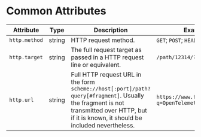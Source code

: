 # Common Attributes

<!-- semconv http(omit_requirement_level) -->
| Attribute  | Type | Description  | Examples  | Stability |
|---|---|---|---|---|
| `http.method` | string | HTTP request method. | `GET`; `POST`; `HEAD` | Experimental |
| `http.target` | string | The full request target as passed in a HTTP request line or equivalent. | `/path/12314/?q=ddds#123` | Experimental |
| `http.url` | string | Full HTTP request URL in the form `scheme://host[:port]/path?query[#fragment]`. Usually the fragment is not transmitted over HTTP, but if it is known, it should be included nevertheless. | `https://www.foo.bar/search?q=OpenTelemetry#SemConv` | Experimental |
<!-- endsemconv -->
